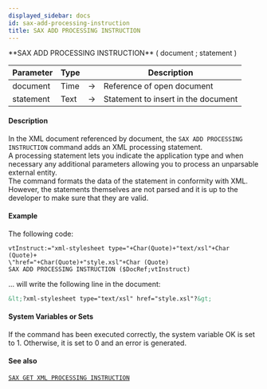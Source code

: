```yaml
---
displayed_sidebar: docs
id: sax-add-processing-instruction
title: SAX ADD PROCESSING INSTRUCTION
---
```


<!-- REF #_command_.SAX ADD PROCESSING INSTRUCTION.Syntax-->**SAX ADD PROCESSING INSTRUCTION** ( document ; statement )<!-- END REF-->


<!-- REF #_command_.SAX ADD PROCESSING INSTRUCTION.Params -->
|Parameter|Type||Description|
|---------|--- |:---:|------|
|document|Time|->|Reference of open document|
|statement|Text|->|Statement to insert in the document|
<!-- END REF -->


#### Description



In the XML document referenced by document, the `SAX ADD PROCESSING INSTRUCTION` command adds an XML processing statement.  
A processing statement lets you indicate the application type and when necessary any additional parameters allowing you to process an unparsable external entity.  
The command formats the data of the statement in conformity with XML. However, the statements themselves are not parsed and it is up to the developer to make sure that they are valid.


#### Example


The following code:
```4d
vtInstruct:="xml-stylesheet type="+Char(Quote)+"text/xsl"+Char (Quote)+  
\"href="+Char(Quote)+"style.xsl"+Char (Quote)
SAX ADD PROCESSING INSTRUCTION ($DocRef;vtInstruct)
```
... will write the following line in the document:

```xml
&lt;?xml-stylesheet type="text/xsl" href="style.xsl"?&gt;
```



#### System Variables or Sets

If the command has been executed correctly, the system variable OK is set to 1. Otherwise, it is set to 0 and an error is generated.  


#### See also

[`SAX GET XML PROCESSING INSTRUCTION`](sax-get-xml-processing-instruction.md)
